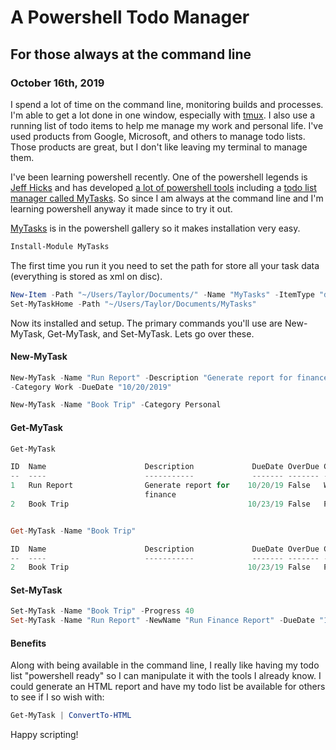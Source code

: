 # A Powershell Todo Manager
## For those always at the command line
### October 16th, 2019

I spend a lot of time on the command line, monitoring builds and processes. I'm able to get a lot done in one window, especially with [tmux](https://www.hamvocke.com/blog/a-quick-and-easy-guide-to-tmux/). I also use a running list of todo items to help me manage my work and personal life. I've used products from Google, Microsoft, and others to manage todo lists. Those products are great, but I don't like leaving my terminal to manage them.

I've been learning powershell recently. One of the powershell legends is [Jeff Hicks](https://jdhitsolutions.com/blog/) and has developed [a lot of powershell tools](https://github.com/jdhitsolutions?tab=repositories) including a [todo list manager called MyTasks](https://github.com/jdhitsolutions/MyTasks). So since I am always at the command line and I'm learning powershell anyway it made since to try it out.

[MyTasks](https://www.powershellgallery.com/packages/myTasks/) is in the powershell gallery so it makes installation very easy.

```powershell
Install-Module MyTasks
```

The first time you run it you need to set the path for store all your task data (everything is stored as xml on disc).

```powershell
New-Item -Path "~/Users/Taylor/Documents/" -Name "MyTasks" -ItemType "directory" 
Set-MyTaskHome -Path "~/Users/Taylor/Documents/MyTasks"
```

Now its installed and setup. The primary commands you'll use are New-MyTask, Get-MyTask, and Set-MyTask. Lets go over these.

#### New-MyTask

```powershell
New-MyTask -Name "Run Report" -Description "Generate report for finance" `
-Category Work -DueDate "10/20/2019"

New-MyTask -Name "Book Trip" -Category Personal
```

#### Get-MyTask

```powershell
Get-MyTask

ID  Name                      Description             DueDate OverDue Category     Progress
--  ----                      -----------             ------- ------- --------     --------
1   Run Report                Generate report for    10/20/19 False   Work                0
                              finance
2   Book Trip                                        10/23/19 False   Personal            0


Get-MyTask -Name "Book Trip"

ID  Name                      Description             DueDate OverDue Category     Progress
--  ----                      -----------             ------- ------- --------     --------
2   Book Trip                                        10/23/19 False   Personal            0
```

#### Set-MyTask
```powershell
Set-MyTask -Name "Book Trip" -Progress 40
Set-MyTask -Name "Run Report" -NewName "Run Finance Report" -DueDate "10/30/2019"
```

#### Benefits
Along with being available in the command line, I really like having my todo list "powershell ready" so I can manipulate it with the tools I already know. I could generate an HTML report and have my todo list be available for others to see if I so wish with:
```powershell
Get-MyTask | ConvertTo-HTML
```

Happy scripting!